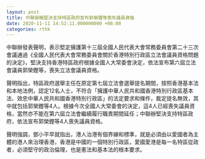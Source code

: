 ```yaml
---
layout: post
title: 中聯辦稱堅決支持特區政府宣布郭榮鏗等喪失議員資格
date: 2020-11-11 14:52:11.000000000 +08:00
categories: rthk
---
```


中聯辦發表聲明，表示堅定擁護第十三屆全國人民代表大會常務委員會第二十三次會議通過《全國人民代表大會常務委員會關於香港特別行政區立法會議員資格問題的決定》，堅決支持香港特區政府根據全國人大常委會決定，依法宣布第六屆立法會議員郭榮鏗等，喪失立法會議員資格。

聲明指出，特區政府選舉主任在原定第七屆立法會選舉提名期間，按照香港基本法和本地法例，認定12名人士，不符合「擁護中華人民共和國香港特別行政區基本法、效忠中華人民共和國香港特別行政區」的法定要求和條件，裁定提名無效，其中就包括郭榮鏗等4人。根據今次全國人大常委會的決定，這4人已經喪失議員資格，當然亦不能在第六屆立法會繼續履行職責期間延任；中聯辦堅決支持特區政府，依法宣布郭榮鏗等4人喪失議員資格。

聲明強調，鄧小平早就指出，港人治港有個界線和標準，就是必須由以愛國者為主體的港人來治理香港，香港是中國的一個特別行政區，愛國愛港是每一名特區從政者，必須堅守的政治倫理，也是憲法和基本法的根本要求。
